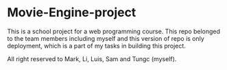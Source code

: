 # Movie-Engine-project
This is a school project for a web programming course. This repo belonged to the team members including myself and this version of repo is only deployment, which is a part of my tasks in building this project.

All right reserved to Mark, Li, Luis, Sam and Tungc (myself).
